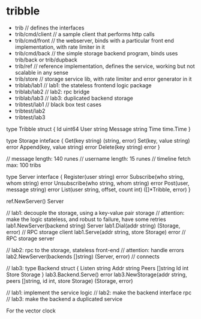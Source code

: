 # tribble

- trib             // defines the interfaces
- trib/cmd/client  // a sample client that performs http calls
- trib/cmd/front   // the webserver, binds with a particular front end implementation, with rate limiter in it
- trib/cmd/back    // the simple storage backend program, binds uses trib/back or trib/dupback
- trib/ref         // reference implementation, defines the service, working but not scalable in any sense
- trib/store       // storage service lib, with rate limiter and error generator in it
- triblab/lab1     // lab1: the stateless frontend logic package
- triblab/lab2     // lab2: rpc bridge
- triblab/lab3     // lab3: duplicated backend storage
- tribtest/lab1	   // black box test cases
- tribtest/lab2
- tribtest/lab3 

type Tribble struct {
	Id uint64
    User string
    Message string
    Time time.Time
}

type Storage inteface {
    Get(key string) (string, error)
    Set(key, value string) error
    Append(key, value string) error
    Delete(key string) error
}

// message length: 140 runes
// username length: 15 runes
// timeline fetch max: 100 tribs

type Server interface {
    Register(user string) error
    Subscribe(who string, whom string) error
    Unsubscribe(who string, whom string) error
    Post(user, message string) error
    List(user string, offset, count int) ([]*Tribble, error)
}

ref.NewServer() Server

// lab1: decouple the storage, using a key-value pair storage
// attention: make the logic stateless, and robust to failure, have some retries
lab1.NewServer(backend string) Server
lab1.Dial(addr string) (Storage, error) // RPC storage client
lab1.Serve(addr string, store Storage) error // RPC storage server

// lab2: rpc to the storage, stateless front-end
// attention: handle errors
lab2.NewServer(backends []string) (Server, error) // connects 

// lab3:
type Backend struct {
    Listen string
    Addr string
    Peers []string
    Id int
    Store Storage
}
lab3.Backend.Serve() error
lab3.NewStorage(addr string, peers []string, id int, store Storage) (Storage, error)

// lab1: implement the service logic
// lab2: make the backend interface rpc
// lab3: make the backend a duplicated service

For the vector clock 
